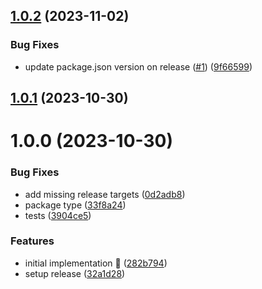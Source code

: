 ## [1.0.2](https://github.com/rpidanny/unquill/compare/unquill-core-v1.0.1...unquill-core-v1.0.2) (2023-11-02)


### Bug Fixes

* update package.json version on release ([#1](https://github.com/rpidanny/unquill/issues/1)) ([9f66599](https://github.com/rpidanny/unquill/commit/9f66599d6e9d88f33310796180174781f4b807c8))

## [1.0.1](https://github.com/rpidanny/unquill/compare/unquill-core-v1.0.0...unquill-core-v1.0.1) (2023-10-30)

# 1.0.0 (2023-10-30)

### Bug Fixes

- add missing release targets ([0d2adb8](https://github.com/rpidanny/unquill/commit/0d2adb86bd83a59adb6183592ae68dc8ffcb4448))
- package type ([33f8a24](https://github.com/rpidanny/unquill/commit/33f8a24c2ace4f29ef6adb37661529a97695e391))
- tests ([3904ce5](https://github.com/rpidanny/unquill/commit/3904ce522490f0e57f6ae5907a8bc7545b9cffef))

### Features

- initial implementation 🚀 ([282b794](https://github.com/rpidanny/unquill/commit/282b794df2b52992ed86fb9fec65b3eaff81ce81))
- setup release ([32a1d28](https://github.com/rpidanny/unquill/commit/32a1d28c98680b0c05c2a30c06cc9f1c0018ad7e))
